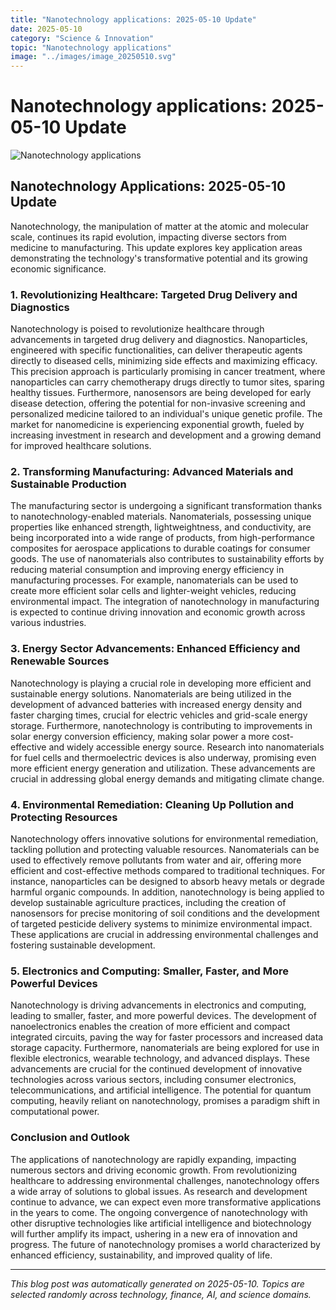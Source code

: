 ```yaml
---
title: "Nanotechnology applications: 2025-05-10 Update"
date: 2025-05-10
category: "Science & Innovation"
topic: "Nanotechnology applications"
image: "../images/image_20250510.svg"
---
```


# Nanotechnology applications: 2025-05-10 Update

![Nanotechnology applications](../images/image_20250510.svg)

## Nanotechnology Applications: 2025-05-10 Update

Nanotechnology, the manipulation of matter at the atomic and molecular scale, continues its rapid evolution, impacting diverse sectors from medicine to manufacturing. This update explores key application areas demonstrating the technology's transformative potential and its growing economic significance.

### 1. Revolutionizing Healthcare: Targeted Drug Delivery and Diagnostics

Nanotechnology is poised to revolutionize healthcare through advancements in targeted drug delivery and diagnostics.  Nanoparticles, engineered with specific functionalities, can deliver therapeutic agents directly to diseased cells, minimizing side effects and maximizing efficacy.  This precision approach is particularly promising in cancer treatment, where nanoparticles can carry chemotherapy drugs directly to tumor sites, sparing healthy tissues.  Furthermore, nanosensors are being developed for early disease detection, offering the potential for non-invasive screening and personalized medicine tailored to an individual's unique genetic profile.  The market for nanomedicine is experiencing exponential growth, fueled by increasing investment in research and development and a growing demand for improved healthcare solutions.

### 2. Transforming Manufacturing: Advanced Materials and Sustainable Production

The manufacturing sector is undergoing a significant transformation thanks to nanotechnology-enabled materials.  Nanomaterials, possessing unique properties like enhanced strength, lightweightness, and conductivity, are being incorporated into a wide range of products, from high-performance composites for aerospace applications to durable coatings for consumer goods.  The use of nanomaterials also contributes to sustainability efforts by reducing material consumption and improving energy efficiency in manufacturing processes. For example, nanomaterials can be used to create more efficient solar cells and lighter-weight vehicles, reducing environmental impact. The integration of nanotechnology in manufacturing is expected to continue driving innovation and economic growth across various industries.

### 3.  Energy Sector Advancements: Enhanced Efficiency and Renewable Sources

Nanotechnology is playing a crucial role in developing more efficient and sustainable energy solutions.  Nanomaterials are being utilized in the development of advanced batteries with increased energy density and faster charging times, crucial for electric vehicles and grid-scale energy storage.  Furthermore, nanotechnology is contributing to improvements in solar energy conversion efficiency, making solar power a more cost-effective and widely accessible energy source.  Research into nanomaterials for fuel cells and thermoelectric devices is also underway, promising even more efficient energy generation and utilization.  These advancements are crucial in addressing global energy demands and mitigating climate change.

### 4. Environmental Remediation: Cleaning Up Pollution and Protecting Resources

Nanotechnology offers innovative solutions for environmental remediation, tackling pollution and protecting valuable resources.  Nanomaterials can be used to effectively remove pollutants from water and air, offering more efficient and cost-effective methods compared to traditional techniques.  For instance, nanoparticles can be designed to absorb heavy metals or degrade harmful organic compounds.  In addition, nanotechnology is being applied to develop sustainable agriculture practices, including the creation of nanosensors for precise monitoring of soil conditions and the development of targeted pesticide delivery systems to minimize environmental impact.  These applications are crucial in addressing environmental challenges and fostering sustainable development.


### 5.  Electronics and Computing: Smaller, Faster, and More Powerful Devices

Nanotechnology is driving advancements in electronics and computing, leading to smaller, faster, and more powerful devices.  The development of nanoelectronics enables the creation of more efficient and compact integrated circuits, paving the way for faster processors and increased data storage capacity.  Furthermore, nanomaterials are being explored for use in flexible electronics, wearable technology, and advanced displays.  These advancements are crucial for the continued development of innovative technologies across various sectors, including consumer electronics, telecommunications, and artificial intelligence.  The potential for quantum computing, heavily reliant on nanotechnology, promises a paradigm shift in computational power.


### Conclusion and Outlook

The applications of nanotechnology are rapidly expanding, impacting numerous sectors and driving economic growth.  From revolutionizing healthcare to addressing environmental challenges, nanotechnology offers a wide array of solutions to global issues. As research and development continue to advance, we can expect even more transformative applications in the years to come.  The ongoing convergence of nanotechnology with other disruptive technologies like artificial intelligence and biotechnology will further amplify its impact, ushering in a new era of innovation and progress. The future of nanotechnology promises a world characterized by enhanced efficiency, sustainability, and improved quality of life.


---
*This blog post was automatically generated on 2025-05-10. Topics are selected randomly across technology, finance, AI, and science domains.*
